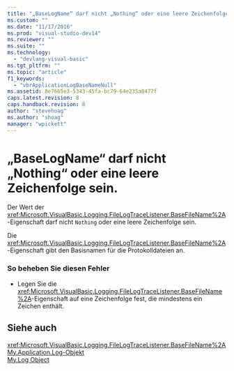 ```yaml
---
title: "„BaseLogName“ darf nicht „Nothing“ oder eine leere Zeichenfolge sein. | Microsoft Docs"
ms.custom: ""
ms.date: "11/17/2016"
ms.prod: "visual-studio-dev14"
ms.reviewer: ""
ms.suite: ""
ms.technology: 
  - "devlang-visual-basic"
ms.tgt_pltfrm: ""
ms.topic: "article"
f1_keywords: 
  - "vbrApplicationLogBaseNameNull"
ms.assetid: 8e7665e3-5343-45fa-bc79-64e235a0477f
caps.latest.revision: 8
caps.handback.revision: 8
author: "stevehoag"
ms.author: "shoag"
manager: "wpickett"
---
```

# „BaseLogName“ darf nicht „Nothing“ oder eine leere Zeichenfolge sein.
Der Wert der <xref:Microsoft.VisualBasic.Logging.FileLogTraceListener.BaseFileName%2A>\-Eigenschaft darf nicht `Nothing` oder eine leere Zeichenfolge sein.  
  
 Die <xref:Microsoft.VisualBasic.Logging.FileLogTraceListener.BaseFileName%2A>\-Eigenschaft gibt den Basisnamen für die Protokolldateien an.  
  
### So beheben Sie diesen Fehler  
  
-   Legen Sie die <xref:Microsoft.VisualBasic.Logging.FileLogTraceListener.BaseFileName%2A>\-Eigenschaft auf eine Zeichenfolge fest, die mindestens ein Zeichen enthält.  
  
## Siehe auch  
 <xref:Microsoft.VisualBasic.Logging.FileLogTraceListener.BaseFileName%2A>   
 [My.Application.Log\-Objekt](../../visual-basic/language-reference/objects/my-application-log-object.md)   
 [My.Log Object](../../visual-basic/language-reference/objects/my-log-object.md)